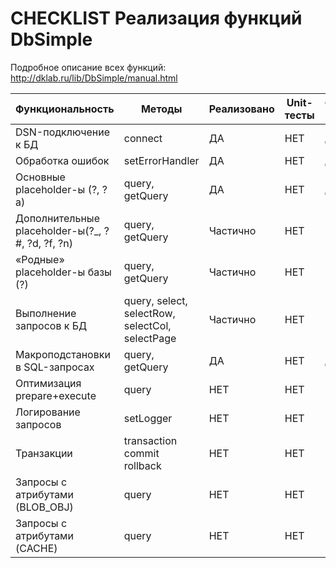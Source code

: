 # CHECKLIST Реализация функций DbSimple

Подробное описание всех функций: http://dklab.ru/lib/DbSimple/manual.html

|Функциональность|Методы| Реализовано | Unit-тесты |Функциональные тесты|Кто делает|
|----------------|------|----------------------|------------|--------------------|----------|
|DSN-подключение к БД|connect|ДА|НЕТ|ДА|пропуск|
|Обработка ошибок|setErrorHandler|ДА|НЕТ|ДА|пропуск|
|Основные placeholder-ы (?, ?a)|query, getQuery|ДА|НЕТ|ДА|пропуск|
|Дополнительные placeholder-ы(?_, ?#, ?d, ?f, ?n)|query, getQuery|Частично|НЕТ|Частично|свободно|
|«Родные» placeholder-ы базы (?)|query, getQuery|Частично|НЕТ|Частично|свободно|
|Выполнение запросов к БД |query, select, selectRow, selectCol, selectPage|Частично|НЕТ|Частично|свободно|
|Макроподстановки в SQL-запросах |query, getQuery|ДА|НЕТ|ДА|пропуск|
|Оптимизация prepare+execute |query|НЕТ|НЕТ|НЕТ|свободно|
|Логирование запросов |setLogger|НЕТ|НЕТ|НЕТ|свободно|
|Транзакции |transaction commit rollback|НЕТ|НЕТ|НЕТ|свободно|
|Запросы с атрибутами (BLOB_OBJ) |query|НЕТ|НЕТ|НЕТ|свободно|
|Запросы с атрибутами (CACHE) |query|НЕТ|НЕТ|НЕТ|свободно|